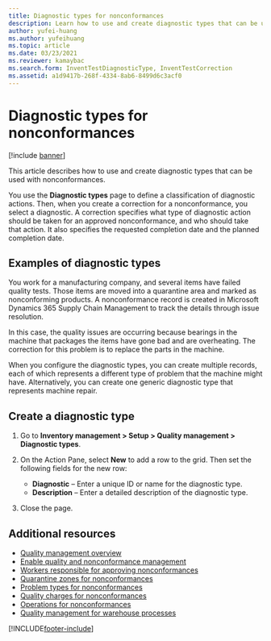 ```yaml
---
title: Diagnostic types for nonconformances
description: Learn how to use and create diagnostic types that can be used with nonconformances, including examples of diagnostic types.
author: yufei-huang
ms.author: yufeihuang
ms.topic: article
ms.date: 03/23/2021
ms.reviewer: kamaybac
ms.search.form: InventTestDiagnosticType, InventTestCorrection
ms.assetid: a1d9417b-268f-4334-8ab6-8499d6c3acf0
---
```


# Diagnostic types for nonconformances

[!include [banner](../includes/banner.md)]

This article describes how to use and create diagnostic types that can be used with nonconformances.

You use the **Diagnostic types** page to define a classification of diagnostic actions. Then, when you create a correction for a nonconformance, you select a diagnostic. A correction specifies what type of diagnostic action should be taken for an approved nonconformance, and who should take that action. It also specifies the requested completion date and the planned completion date.

## Examples of diagnostic types

You work for a manufacturing company, and several items have failed quality tests. Those items are moved into a quarantine area and marked as nonconforming products. A nonconformance record is created in Microsoft Dynamics 365 Supply Chain Management to track the details through issue resolution.

In this case, the quality issues are occurring because bearings in the machine that packages the items have gone bad and are overheating. The correction for this problem is to replace the parts in the machine.

When you configure the diagnostic types, you can create multiple records, each of which represents a different type of problem that the machine might have. Alternatively, you can create one generic diagnostic type that represents machine repair.

## Create a diagnostic type

1. Go to **Inventory management \> Setup \> Quality management \> Diagnostic types**.
1. On the Action Pane, select **New** to add a row to the grid. Then set the following fields for the new row:

    - **Diagnostic** – Enter a unique ID or name for the diagnostic type.
    - **Description** – Enter a detailed description of the diagnostic type.

1. Close the page.

## Additional resources

- [Quality management overview](quality-management-processes.md)
- [Enable quality and nonconformance management](enable-quality-management.md)
- [Workers responsible for approving nonconformances](quality-responsible-workers.md)
- [Quarantine zones for nonconformances](quality-quarantine-zones.md)
- [Problem types for nonconformances](quality-problem-types.md)
- [Quality charges for nonconformances](quality-charges.md)
- [Operations for nonconformances](quality-operations.md)
- [Quality management for warehouse processes](quality-management-for-warehouses-processes.md)

[!INCLUDE[footer-include](../../includes/footer-banner.md)]
